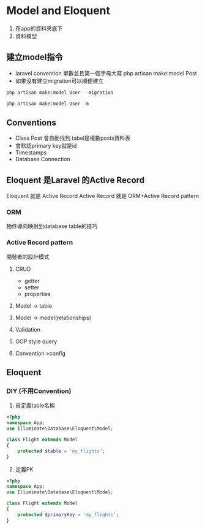 # Model and Eloquent
1. 在app的資料夾底下
2. 資料模型
## 建立model指令
* laravel  convention 單數並且第一個字母大寫
    php artisan make:model Post
* 如果沒有建立migration可以順便建立
```php
php artisan make:model User --migration

php artisan make:model User -m
```

## Conventions
* Class Post 會自動找到 tabel是複數posts資料表
* 會默認primary key就是id
* Timestamps
* Database Connection

## Eloquent 是Laravel 的Active Record
Eloquent 就是 Active Record
Active Record 就是 ORM+Active Record pattern

###  ORM
物件導向映射到database table的技巧

### Active Record pattern
開發者的設計模式

1. CRUD   
    *   getter
    *   setter
    *   properties

2. Model -> table

3. Model -> model(relationships)

4. Validation

5. OOP style query

6. Convention >config

## Eloquent

### DIY (不用Convention)
1. 自定義table名稱
```php
<?php
namespace App;
use Illuminate\Database\Eloquent\Model;

class Flight extends Model
{
    protected $table = 'my_flights';
}
```

2. 定義PK

```php
<?php
namespace App;
use Illuminate\Database\Eloquent\Model;

class Flight extends Model
{
    protected $primaryKey = 'my_flights';
}
```